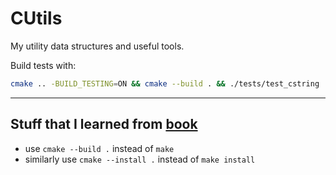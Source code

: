 # CUtils

My utility data structures and useful tools.

Build tests with:
```bash
cmake .. -BUILD_TESTING=ON && cmake --build . && ./tests/test_cstring
```

----

## Stuff that I learned from [book](https://cliutils.gitlab.io/modern-cmake)

- use `cmake --build .` instead of `make`
- similarly use `cmake --install .` instead of `make install`
